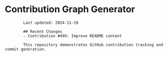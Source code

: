 # Contribution Graph Generator
            
            Last updated: 2024-11-19
            
            ## Recent Changes
            - Contribution #499: Improve README content
            
            This repository demonstrates GitHub contribution tracking and commit generation.
        